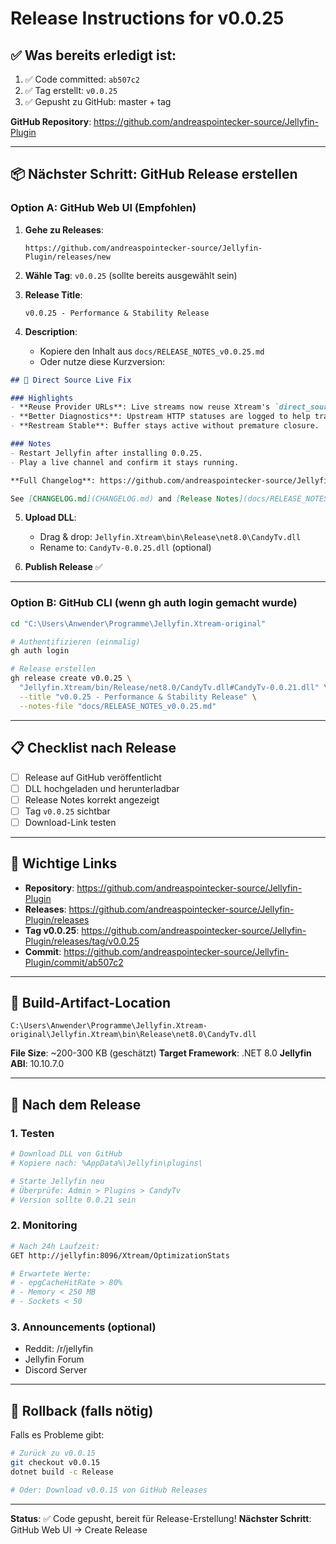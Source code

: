 # Release Instructions for v0.0.25

## ✅ Was bereits erledigt ist:

1. ✅ Code committed: `ab507c2`
2. ✅ Tag erstellt: `v0.0.25`
3. ✅ Gepusht zu GitHub: master + tag

**GitHub Repository**: https://github.com/andreaspointecker-source/Jellyfin-Plugin

---

## 📦 Nächster Schritt: GitHub Release erstellen

### Option A: GitHub Web UI (Empfohlen)

1. **Gehe zu Releases**:
   ```
   https://github.com/andreaspointecker-source/Jellyfin-Plugin/releases/new
   ```

2. **Wähle Tag**: `v0.0.25` (sollte bereits ausgewählt sein)

3. **Release Title**:
   ```
   v0.0.25 - Performance & Stability Release
   ```

4. **Description**:
   - Kopiere den Inhalt aus `docs/RELEASE_NOTES_v0.0.25.md`
   - Oder nutze diese Kurzversion:

```markdown
## 🔧 Direct Source Live Fix

### Highlights
- **Reuse Provider URLs**: Live streams now reuse Xtream's `direct_source` value (credentials & query parameters included).
- **Better Diagnostics**: Upstream HTTP statuses are logged to help trace provider-side issues.
- **Restream Stable**: Buffer stays active without premature closure.

### Notes
- Restart Jellyfin after installing 0.0.25.
- Play a live channel and confirm it stays running.

**Full Changelog**: https://github.com/andreaspointecker-source/Jellyfin-Plugin/compare/v0.0.24...v0.0.25

See [CHANGELOG.md](CHANGELOG.md) and [Release Notes](docs/RELEASE_NOTES_v0.0.25.md) for details.
```

5. **Upload DLL**:
   - Drag & drop: `Jellyfin.Xtream\bin\Release\net8.0\CandyTv.dll`
   - Rename to: `CandyTv-0.0.25.dll` (optional)

6. **Publish Release** ✅

---

### Option B: GitHub CLI (wenn gh auth login gemacht wurde)

```bash
cd "C:\Users\Anwender\Programme\Jellyfin.Xtream-original"

# Authentifizieren (einmalig)
gh auth login

# Release erstellen
gh release create v0.0.25 \
  "Jellyfin.Xtream/bin/Release/net8.0/CandyTv.dll#CandyTv-0.0.21.dll" \
  --title "v0.0.25 - Performance & Stability Release" \
  --notes-file "docs/RELEASE_NOTES_v0.0.25.md"
```

---

## 📋 Checklist nach Release

- [ ] Release auf GitHub veröffentlicht
- [ ] DLL hochgeladen und herunterladbar
- [ ] Release Notes korrekt angezeigt
- [ ] Tag `v0.0.25` sichtbar
- [ ] Download-Link testen

---

## 🔗 Wichtige Links

- **Repository**: https://github.com/andreaspointecker-source/Jellyfin-Plugin
- **Releases**: https://github.com/andreaspointecker-source/Jellyfin-Plugin/releases
- **Tag v0.0.25**: https://github.com/andreaspointecker-source/Jellyfin-Plugin/releases/tag/v0.0.25
- **Commit**: https://github.com/andreaspointecker-source/Jellyfin-Plugin/commit/ab507c2

---

## 📁 Build-Artifact-Location

```
C:\Users\Anwender\Programme\Jellyfin.Xtream-original\Jellyfin.Xtream\bin\Release\net8.0\CandyTv.dll
```

**File Size**: ~200-300 KB (geschätzt)
**Target Framework**: .NET 8.0
**Jellyfin ABI**: 10.10.7.0

---

## 🎉 Nach dem Release

### 1. Testen
```bash
# Download DLL von GitHub
# Kopiere nach: %AppData%\Jellyfin\plugins\

# Starte Jellyfin neu
# Überprüfe: Admin > Plugins > CandyTv
# Version sollte 0.0.21 sein
```

### 2. Monitoring
```bash
# Nach 24h Laufzeit:
GET http://jellyfin:8096/Xtream/OptimizationStats

# Erwartete Werte:
# - epgCacheHitRate > 80%
# - Memory < 250 MB
# - Sockets < 50
```

### 3. Announcements (optional)
- Reddit: /r/jellyfin
- Jellyfin Forum
- Discord Server

---

## 🔄 Rollback (falls nötig)

Falls es Probleme gibt:

```bash
# Zurück zu v0.0.15
git checkout v0.0.15
dotnet build -c Release

# Oder: Download v0.0.15 von GitHub Releases
```

---

**Status**: ✅ Code gepusht, bereit für Release-Erstellung!
**Nächster Schritt**: GitHub Web UI → Create Release






